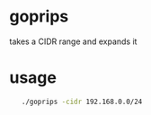 # goprips

takes a CIDR range and expands it

# usage

```bash
   ./goprips -cidr 192.168.0.0/24
```

